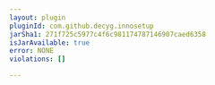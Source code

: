 ```yaml
---
layout: plugin
pluginId: com.github.decyg.innosetup
jarSha1: 271f725c5977c4f6c981174787146907caed6358
isJarAvailable: true
error: NONE
violations: []

---
```

